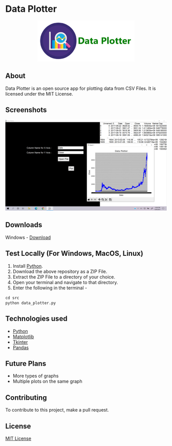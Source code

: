 # Data Plotter
<div align="center">
  <img src="./images/banner.png" alt="Icon" height="128"/>
</div>

## About
Data Plotter is an open source app for plotting data from CSV Files. It is licensed under the MIT License.

## Screenshots

![Screenshot](./images/Screenshot.png)

## Downloads
Windows - [Download](https://github.com/K-Balaji/DataPlotter/releases/download/2.0.0/Data_Plotter_Setup.exe)

## Test Locally (For Windows, MacOS, Linux)

1. Install <a href="https://www.python.org/" target="_blank">Python</a>.
2. Download the above repository as a ZIP File.
3. Extract the ZIP File to a directory of your choice.
4. Open your terminal and navigate to that directory.
5. Enter the following in the terminal - 
```
cd src
python data_plotter.py
```

## Technologies used
- <a href="https://www.python.org/" target="_blank">Python</a>
- <a href="https://matplotlib.org/" target="_blank">Matplotlib</a>
- <a href="https://docs.python.org/3/library/tkinter.html" target="_blank">Tkinter</a>
- <a href="https://pandas.pydata.org/" target="_blank">Pandas</a>

## Future Plans
- More types of graphs
- Multiple plots on the same graph

## Contributing

To contribute to this project, make a pull request.

## License

[MIT License](./LICENSE)
